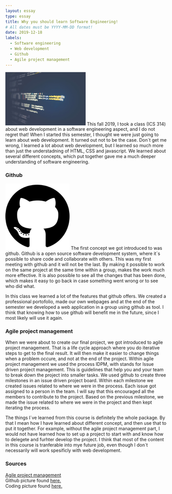 ```yaml
---
layout: essay
type: essay
title: Why you should learn Software Engineering!
# All dates must be YYYY-MM-DD format!
date: 2019-12-18
labels:
  - Software engineering
  - Web development 
  - Github 
  - Agile project management
---
```

<img class="ui medium left floated rounded image" src="../images/code.jpg" style="width:250px;">
This fall 2019, I took a class (ICS 314) about web development in a software engineering aspect, and I do not regret that! When I started this semester, I thought we were just going to learn about web development. It turned out not to be the case. Don´t get me wrong, I learned a lot about web development, but I learned so much more than just the understadning of HTML, CSS and javascript. We learned about several different concepts, which put together gave me a much deeper understanding of software engineering. 


<h3>Github</h3>
<img class="ui medium right floated rounded image" src="../images/github.png" style="width:200px;">
The first concept we got introduced to was github. Github is a open source software development system, where it´s possible to share code and collaborate with others. This was my first meeting with github and it will not be the last. By making it possible to work on the same project at the same time within a group, makes the work much more effective. It is also possible to see all the changes that has been done, which makes it easy to go back in case something went wrong or to see who did what.

In this class we learned a lot of the features that github offers. We created a professional portofolio, made our own webpages and at the end of the semester we developed a web application in a group using github as tool. I think that knowing how to use github will benefit me in the future, since I most likely will use it again. 

	
<h3>Agile project management</h3>
When we were about to create our final project, we got introduced to agile project management. That is a life cycle approach where you do iterative steps to get to the final result. It will then make it easier to change things when a problem occure, and not at the end of the project. Within agile project management we used the process IDPM, with stands for Issue driven project management. This is guidelines that help you and your team to break down the project into smaller tasks. We used github to create three milestones in an issue driven project board. Within each milestone we created issues related to where we were in the process. Each issue got assigned to a person in the team. I will say that this encouraged all the members to contribute to the project. Based on the previous milestone, we made the issue related to where we were in the project and then kept iterating the process.


The things I´ve learned from this course is definitely the whole package. By that I mean how I have learned about different concept, and then use that to put it together. For example, without the agile project management part, I would not have learned how to set up a project to start with and know how to delegete and furhter develop the project. I think that most of the content in this course is tranferable into mye future job, even though I don´t necessarily will work spesificly with web development. 



<h3>Sources </h3>
<a href="https://www.apm.org.uk/resources/find-a-resource/agile-project-management/">Agile project management</a><br/>
Github picture found <a href="https://commons.wikimedia.org/wiki/File:Font_Awesome_5_brands_github.svg">here.</a><br/>
Coding picture found <a href="https://www.piqsels.com/en/search?q=coding">here.</a>

